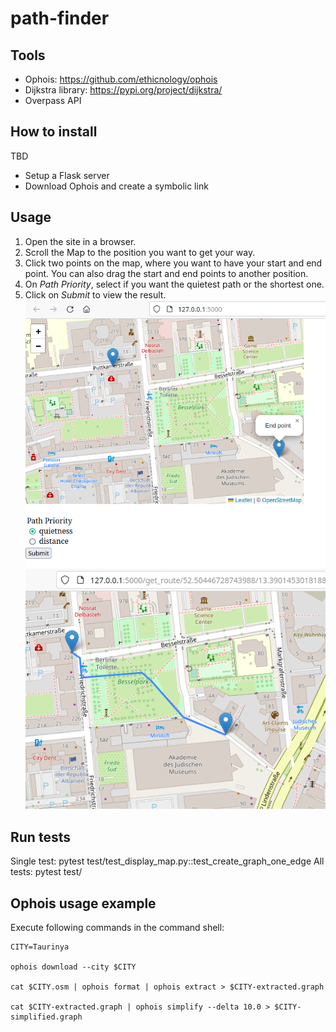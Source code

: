 # path-finder

## Tools
- Ophois: https://github.com/ethicnology/ophois
- Dijkstra library: https://pypi.org/project/dijkstra/
- Overpass API

## How to install
TBD
- Setup a Flask server
- Download Ophois and create a symbolic link

## Usage
1. Open the site in a browser. 
2. Scroll the Map to the position you want to get your way.
3. Click two points on the map, where you want to have your start and end point.
You can also drag the start and end points to another position.
4. On _Path Priority_, select if you want the quietest path or the shortest one.
5. Click on _Submit_ to view the result.
![usage_start.png](usage_start.png)
![usage_result.png](usage_result.png)

## Run tests
Single test: pytest test/test_display_map.py::test_create_graph_one_edge
All tests: pytest test/

## Ophois usage example
Execute following commands in the command shell:

```shell
CITY=Taurinya

ophois download --city $CITY

cat $CITY.osm | ophois format | ophois extract > $CITY-extracted.graph

cat $CITY-extracted.graph | ophois simplify --delta 10.0 > $CITY-simplified.graph
```
